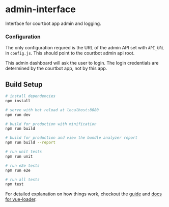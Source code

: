 # admin-interface

Interface for courtbot app admin and logging.

### Configuration
The only configuration requred is the URL of the admin API set with `API_URL` in `config.js`. This should point to the courtbot admin api root.

This admin dashboard will ask the user to login. The login credentials are determined by the courtbot app, not by this app.

## Build Setup

``` bash
# install dependencies
npm install

# serve with hot reload at localhost:8080
npm run dev

# build for production with minification
npm run build

# build for production and view the bundle analyzer report
npm run build --report

# run unit tests
npm run unit

# run e2e tests
npm run e2e

# run all tests
npm test
```

For detailed explanation on how things work, checkout the [guide](http://vuejs-templates.github.io/webpack/) and [docs for vue-loader](http://vuejs.github.io/vue-loader).
